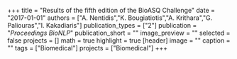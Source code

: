 +++
title = "Results of the fifth edition of the BioASQ Challenge"
date = "2017-01-01"
authors = ["A. Nentidis","K. Bougiatiotis","A. Krithara","G. Paliouras","I. Kakadiaris"]
publication_types = ["2"]
publication = "_Proceedings BioNLP_"
publication_short = ""
image_preview = ""
selected = false
projects = []
math = true
highlight = true
[header]
image = ""
caption = ""
tags = ["Biomedical"]
projects = ["Biomedical"]
+++

